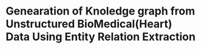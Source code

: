 # Genearation of Knoledge graph from Unstructured BioMedical(Heart) Data Using Entity Relation Extraction

